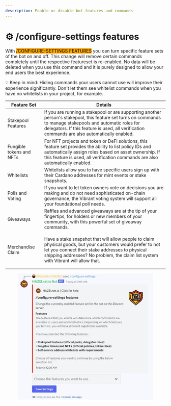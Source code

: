 ```yaml
---
description: Enable or disable bot features and commands
---
```


# ⚙ /configure-settings features

With <mark style="background-color:orange;">/CONFIGURE-SETTINGS FEATURES</mark> you can turn specific feature sets of the bot on and off. This change will remove certain commands completely until the respective featureset is re-enabled. No data will be deleted when you use this command and it is purely designed to allow your end users the best experience.

💡 Keep in mind: Hiding commands your users cannot use will improve their experience significantly. Don't let them see whitelist commands when you have no whitelists in your project, for example.

| Feature Set              | Details                                                                                                                                                                                                                                                          |
| ------------------------ | ---------------------------------------------------------------------------------------------------------------------------------------------------------------------------------------------------------------------------------------------------------------- |
| Stakepool Features       | If you are running a stakepool or are supporting another person's stakepool, this feature set turns on commands to manage stakepools and automatic roles for delegators. If this feature is used, all verification commands are also automatically enabled.      |
| Fungible tokens and NFTs | For NFT projects and token or DeFi solutions, this feature set provides the ability to list policy IDs and automatically assign roles based on asset ownership. If this feature is used, all verification commands are also automatically enabled.               |
| Whitelists               | Whitelists allow you to have specific users sign up with their Cardano addresses for mint events or stake snapshots.                                                                                                                                             |
| Polls and Voting         | If you want to let token owners vote on decisions you are making and do not need sophisticated on-chain governance, the Vibrant voting system will support all your foundational poll needs.                                                                     |
| Giveaways                | Raffles and advanced giveaways are at the tip of your fingertips, for holders or new members of your community, with this powerful set of giveaway commands.                                                                                                     |
| Merchandise Claim        | <p></p><p>Have a stake snapshot that will allow people to claim physical goods, but your customers would prefer to not let you connect their stake addresses to physical shipping addresses? No problem, the claim list system with Vibrant will allow that.</p> |

<figure><img src="../../../.gitbook/assets/image (141).png" alt=""><figcaption></figcaption></figure>
